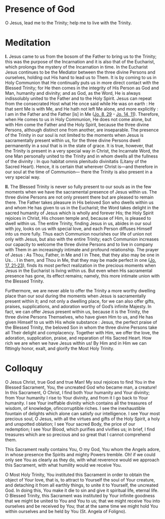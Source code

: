 # Presence of God

O Jesus, lead me to the Trinity; help me to live with the Trinity.

# Meditation

**I.** Jesus came to us from the bosom of the Father to bring us to the Trinity; this was the purpose of the Incarnation and it is also that of the Eucharist, which prolongs the mystery of the Incarnation in time. In the Eucharist Jesus continues to be the Mediator between the three divine Persons and ourselves, holding out His hand to lead us to Them. It is by coming to us in Holy Communion that He continually puts us in more direct contact with the Blessed Trinity; for He then comes in the integrity of His Person as God and Man, humanity and divinity; and as God, as the Word, He is always indissolubly united to the Father and to the Holy Spirit. Jesus can repeat from the consecrated Host what He once said while He was on earth : He that sent Me is with Me, and He hath not left Me alone, and more explicitly : I am in the Father and the Father [is] in Me ([Jo. 8, 29](https://vulgata.online/bible/Jo.8?ed=DR2&vfn=DR2.Jo.8.29:vs) - [Jo. 14, 11](https://vulgata.online/bible/Jo.14?ed=DR2&vfn=DR2.Jo.14.11:vs)). Therefore, when He comes to us in Holy Communion, He does not come alone, but with Him come the Father and the Holy Spirit, because the three divine Persons, although distinct one from another, are inseparable. The presence of the Trinity in our soul is not limited to the moments when Jesus is sacramentally present within us, for the three divine Persons dwell permanently in a soul that is in the state of grace. It is true, however, that the Trinity is present in a very special way in Christ, the Incarnate Word, the one Man personally united to the Trinity and in whom dwells all the fullness of the divinity : In quo habitat omnis plenitudo divinitatis (Litany of the Sacred Heart). Hence, it is certain that wherever Christ is—and therefore in our soul at the time of Communion— there the Trinity is also present in a very special way.

**II.** The Blessed Trinity is never so fully present to our souls as in the few moments when we have the sacramental presence of Jesus within us. The three divine Persons are not only present there but are pleased to remain there. The Father takes pleasure in His beloved Son who dwells within us and whom He has given to us in the Eucharist; the Word takes delight in the sacred humanity of Jesus which is wholly and forever His; the Holy Spirit rejoices in Christ, His chosen temple and, because of Him, is pleased to dwell within us. The entire Trinity, finding Jesus in us, abides in our soul with joy, looks on us with special love, and each Person diffuses Himself into us more fully. Thus each Communion nourishes our life of union not only with Jesus, but also with the entire Trinity; each Communion increases our capacity to welcome the three divine Persons and to live in company with Them in an increasingly intimate and profound relationship. The prayer of Jesus : As Thou, Father, in Me and I in Thee, that they also may be one in Us.. . I in them, and Thou in Me, that they may be made perfect in one ([Jo. 17, 21-23](https://vulgata.online/bible/Jo.17?ed=DR2&vfn=DR2.Jo.17.21-23:vs)), finds its most perfect realization in the precious moments when Jesus in the Eucharist is living within us. But even when His sacramental presence has gone, its effect remains; namely, this more intimate union with the Blessed Trinity.

Furthermore, we are never able to offer the Trinity a more worthy dwelling place than our soul during the moments when Jesus is sacramentally present within it; and not only a dwelling place, for we can also offer gifts, praises, supplications, and adoration worthy of God’s infinite Majesty. In fact, we can offer Jesus present within us, because it is the Trinity, the three divine Persons Themselves, who have given Him to us, and He has given Himself to us with His whole substance : Jesus, the perfect praise of the Blessed Trinity, the beloved Son in whom the three divine Persons take all Their delight and complacency. Together with Him, we offer the love, the adoration, supplication, praise, and reparation of His Sacred Heart. How rich we are when we have Jesus within us! By Him and in Him we can fittingly honor, exalt, and glorify the Most Holy Trinity.

# Colloquy

O Jesus Christ, true God and true Man! My soul rejoices to find You in the Blessed Sacrament, You, the uncreated God who became man, a creature! In this Sacrament, O Christ, I find both Your humanity and Your divinity; from Your humanity I rise to Your divinity, and from it I go back to Your humanity. I see Your ineffable divinity which contains all the treasures of wisdom, of knowledge, ofincorruptible riches. I see the inexhaustible fountain of delights which alone can satisfy our intelligence. I see Your most precious soul, O Jesus, with all the virtues and gifts of the Holy Spirit, a holy and unspotted oblation; I see Your sacred Body, the price of our redemption; I see Your Blood, which purifies and vivifies us; in brief, I find treasures which are so precious and so great that I cannot comprehend them.

This Sacrament really contains You, O my God, You whom the Angels adore, in whose presence the Spirits and mighty Powers tremble. Oh! if we could only see You as clearly as they do, with what reverence would we approach this Sacrament, with what humility would we receive You.

O Most Holy Trinity, You instituted this Sacrament in order to obtain the object of Your love, that is, to attract to Yourself the soul of Your creature, and detaching it from all earthly things, to unite it to Yourself, the uncreated God. In doing this, You make it die to sin and give it spiritual life, eternal life. O Blessed Trinity, this Sacrament was instituted by Your infinite goodness that we might be united to You and You to us; that we might receive You into ourselves and be received by You; that at the same time we might hold You within ourselves and be held by You (St. Angela of Foligno).
